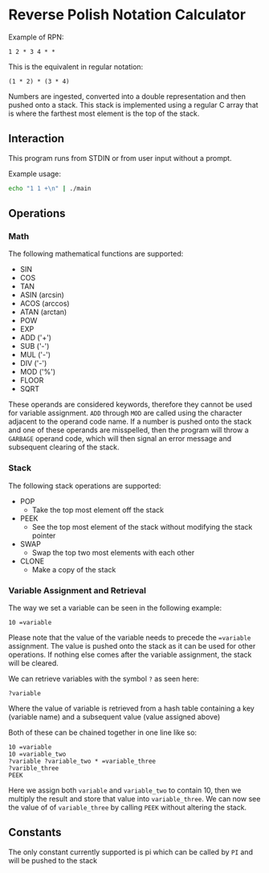 # Reverse Polish Notation Calculator

Example of RPN:

```
1 2 * 3 4 * *
```

This is the equivalent in regular notation:

```
(1 * 2) * (3 * 4)
```

Numbers are ingested, converted into a double representation and then pushed onto a stack.
This stack is implemented using a regular C array that is where the farthest most element is the top of the stack.

## Interaction

This program runs from STDIN or from user input without a prompt.

Example usage:

```bash
echo "1 1 +\n" | ./main
```

## Operations

### Math

The following mathematical functions are supported:

- SIN
- COS
- TAN
- ASIN (arcsin)
- ACOS (arccos)
- ATAN (arctan)
- POW
- EXP
- ADD ('+')
- SUB ('-')
- MUL ('-')
- DIV ('-')
- MOD ('%')
- FLOOR
- SQRT

These operands are considered keywords, therefore they cannot be used for variable assignment.
`ADD` through `MOD` are called using the character adjacent to the operand code name.
If a number is pushed onto the stack and one of these operands are misspelled, then the program will throw a `GARBAGE` operand code, which will then signal an error message and subsequent clearing of the stack.


### Stack

The following stack operations are supported:

- POP
  - Take the top most element off the stack
- PEEK
  - See the top most element of the stack without modifying the stack pointer
- SWAP
  - Swap the top two most elements with each other
- CLONE
  - Make a copy of the stack

### Variable Assignment and Retrieval

The way we set a variable can be seen in the following example:

```
10 =variable
```

Please note that the value of the variable needs to precede the `=variable` assignment. 
The value is pushed onto the stack as it can be used for other operations.
If nothing else comes after the variable assignment, the stack will be cleared.

We can retrieve variables with the symbol `?` as seen here:

```
?variable
```

Where the value of variable is retrieved from a hash table containing a key (variable name) and a subsequent value (value assigned above)

Both of these can be chained together in one line like so:

```
10 =variable
10 =variable_two
?variable ?variable_two * =variable_three
?varible_three
PEEK
```

Here we assign both `variable` and `variable_two` to contain 10, then we multiply the result and store that value into `variable_three`.
We can now see the value of of `variable_three` by calling `PEEK` without altering the stack.

## Constants

The only constant currently supported is pi which can be called by `PI` and will be pushed to the stack
